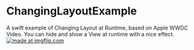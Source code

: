# ChangingLayoutExample
A swift example of Changing Layout at Runtime, based on Apple WWDC Video. You can hide and show a View at runtime with a nice effect.\
<a href="https://imgflip.com/gif/29iinx"><img src="https://i.imgflip.com/29iinx.gif" title="made at imgflip.com"/></a>
